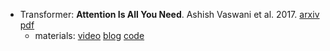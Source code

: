 

- Transformer: **Attention Is All You Need**. Ashish Vaswani et al. 2017. [arxiv](https://arxiv.org/abs/1706.03762) [pdf](pdfs/Transformer_Ashish_Vaswani_et_al_1706.03762.pdf)
    - materials: [video](https://b23.tv/IHQ3NBE) [blog](https://blog.csdn.net/qq_36667170/article/details/124359818) [code](https://github.com/jadore801120/attention-is-all-you-need-pytorch?tab=readme-ov-file)